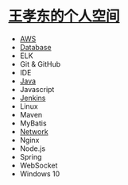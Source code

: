 # [王孝东的个人空间](https://scm-git.github.io/)

* [AWS](./AWS/aws.md)
* [Database](./Database/database.md)
* ELK
* Git & GitHub
* IDE
* [Java](./Java/java.md)
* Javascript
* [Jenkins](./Jenkins/jenkins.md)
* Linux
* Maven
* MyBatis
* [Network](./Network/network.md)
* Nginx
* Node.js
* Spring
* WebSocket
* Windows 10

